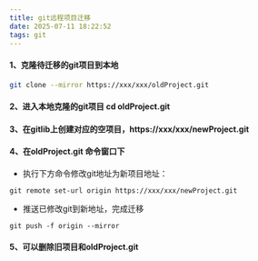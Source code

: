 ```yaml
---
title: git远程项目迁移
date: 2025-07-11 18:22:52
tags: git
---
```


#### 1、克隆待迁移的git项目到本地
``` bash
git clone --mirror https://xxx/xxx/oldProject.git
```

#### 2、进入本地克隆的git项目  cd oldProject.git


#### 3、在gitlib上创建对应的空项目，https://xxx/xxx/newProject.git

#### 4、在oldProject.git 命令窗口下
+ 执行下方命令修改git地址为新项目地址：
```
git remote set-url origin https://xxx/xxx/newProject.git
```
+ 推送已修改git到新地址，完成迁移
```
git push -f origin --mirror
```

#### 5、可以删除旧项目和oldProject.git